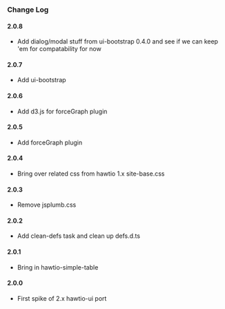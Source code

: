 ### Change Log

#### 2.0.8
* Add dialog/modal stuff from ui-bootstrap 0.4.0 and see if we can keep 'em for compatability for now

#### 2.0.7
* Add ui-bootstrap

#### 2.0.6
* Add d3.js for forceGraph plugin

#### 2.0.5
* Add forceGraph plugin

#### 2.0.4
* Bring over related css from hawtio 1.x site-base.css

#### 2.0.3
* Remove jsplumb.css

#### 2.0.2
* Add clean-defs task and clean up defs.d.ts

#### 2.0.1
* Bring in hawtio-simple-table

#### 2.0.0
* First spike of 2.x hawtio-ui port
